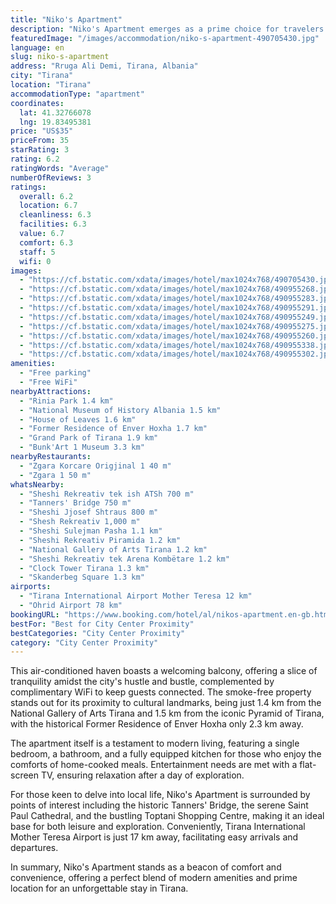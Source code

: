 ```yaml
---
title: "Niko's Apartment"
description: "Niko's Apartment emerges as a prime choice for travelers seeking spacious and comfortable accommodation in the heart of Tirana."
featuredImage: "/images/accommodation/niko-s-apartment-490705430.jpg"
language: en
slug: niko-s-apartment
address: "Rruga Ali Demi, Tirana, Albania"
city: "Tirana"
location: "Tirana"
accommodationType: "apartment"
coordinates:
  lat: 41.32766078
  lng: 19.83495381
price: "US$35"
priceFrom: 35
starRating: 3
rating: 6.2
ratingWords: "Average"
numberOfReviews: 3
ratings:
  overall: 6.2
  location: 6.7
  cleanliness: 6.3
  facilities: 6.3
  value: 6.7
  comfort: 6.3
  staff: 5
  wifi: 0
images:
  - "https://cf.bstatic.com/xdata/images/hotel/max1024x768/490705430.jpg?k=7044e6e67c4bf2497b86251993148b3cbbff7ed37fec884e1e2c95de80626cdd&o=&hp=1"
  - "https://cf.bstatic.com/xdata/images/hotel/max1024x768/490955268.jpg?k=9083214dd497f4423795c163360b403fd5ba3a010bb6517c4c6018e6394cb703&o=&hp=1"
  - "https://cf.bstatic.com/xdata/images/hotel/max1024x768/490955283.jpg?k=8165c5e814d508562e84d49a17b1e439a2748b61fa35d55d8c42245a7e6095f5&o=&hp=1"
  - "https://cf.bstatic.com/xdata/images/hotel/max1024x768/490955291.jpg?k=f563fd6b2e1dab6f702a76a684eabe333debc4e3b3c7e60e322925dcf573199d&o=&hp=1"
  - "https://cf.bstatic.com/xdata/images/hotel/max1024x768/490955249.jpg?k=c0723080a813ff5d235ef94fa1ed397a05ae3f7d39f97981052f4c68faab8da0&o=&hp=1"
  - "https://cf.bstatic.com/xdata/images/hotel/max1024x768/490955275.jpg?k=6e66e4ba8e6b459fd41bae083e3670a7649ecb836d41a263fe1cd5ae81e1fb34&o=&hp=1"
  - "https://cf.bstatic.com/xdata/images/hotel/max1024x768/490955260.jpg?k=9279e24e74ad634811e424b8e9ab7aa43c4e888f6b4583c988b9defbab5edef6&o=&hp=1"
  - "https://cf.bstatic.com/xdata/images/hotel/max1024x768/490955338.jpg?k=a984bababd306ef0ebce6f7d683ada669e0c2dc13184d6865a7d2914190ccce0&o=&hp=1"
  - "https://cf.bstatic.com/xdata/images/hotel/max1024x768/490955302.jpg?k=61dc4ce14386b4f36589c7633d6e764c4720ecba04c72528dce8b953067aa07c&o=&hp=1"
amenities:
  - "Free parking"
  - "Free WiFi"
nearbyAttractions:
  - "Rinia Park 1.4 km"
  - "National Museum of History Albania 1.5 km"
  - "House of Leaves 1.6 km"
  - "Former Residence of Enver Hoxha 1.7 km"
  - "Grand Park of Tirana 1.9 km"
  - "Bunk'Art 1 Museum 3.3 km"
nearbyRestaurants:
  - "Zgara Korcare Origjinal 1 40 m"
  - "Zgara 1 50 m"
whatsNearby:
  - "Sheshi Rekreativ tek ish ATSh 700 m"
  - "Tanners' Bridge 750 m"
  - "Sheshi Jjosef Shtraus 800 m"
  - "Shesh Rekreativ 1,000 m"
  - "Sheshi Sulejman Pasha 1.1 km"
  - "Sheshi Rekreativ Piramida 1.2 km"
  - "National Gallery of Arts Tirana 1.2 km"
  - "Sheshi Rekreativ tek Arena Kombëtare 1.2 km"
  - "Clock Tower Tirana 1.3 km"
  - "Skanderbeg Square 1.3 km"
airports:
  - "Tirana International Airport Mother Teresa 12 km"
  - "Ohrid Airport 78 km"
bookingURL: "https://www.booking.com/hotel/al/nikos-apartment.en-gb.html?aid=8035640"
bestFor: "Best for City Center Proximity"
bestCategories: "City Center Proximity"
category: "City Center Proximity"
---
```


This air-conditioned haven boasts a welcoming balcony, offering a slice of tranquility amidst the city's hustle and bustle, complemented by complimentary WiFi to keep guests connected. The smoke-free property stands out for its proximity to cultural landmarks, being just 1.4 km from the National Gallery of Arts Tirana and 1.5 km from the iconic Pyramid of Tirana, with the historical Former Residence of Enver Hoxha only 2.3 km away.

The apartment itself is a testament to modern living, featuring a single bedroom, a bathroom, and a fully equipped kitchen for those who enjoy the comforts of home-cooked meals. Entertainment needs are met with a flat-screen TV, ensuring relaxation after a day of exploration.

For those keen to delve into local life, Niko's Apartment is surrounded by points of interest including the historic Tanners' Bridge, the serene Saint Paul Cathedral, and the bustling Toptani Shopping Centre, making it an ideal base for both leisure and exploration. Conveniently, Tirana International Mother Teresa Airport is just 17 km away, facilitating easy arrivals and departures.

In summary, Niko's Apartment stands as a beacon of comfort and convenience, offering a perfect blend of modern amenities and prime location for an unforgettable stay in Tirana.